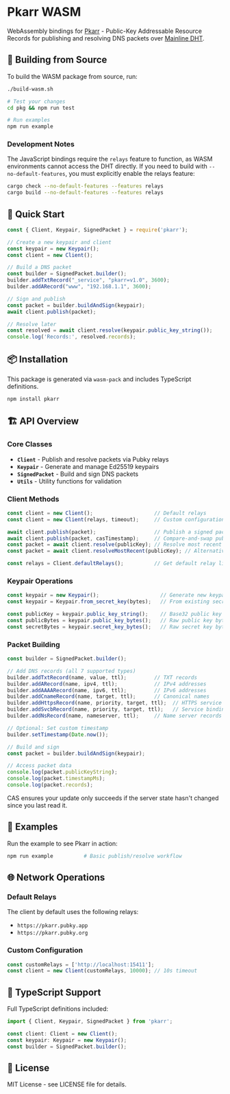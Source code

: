 # Pkarr WASM

WebAssembly bindings for [Pkarr](https://pkarr.org) - Public-Key Addressable Resource Records for publishing and resolving DNS packets over [Mainline DHT](https://github.com/Pubky/mainline).

## 🔨 Building from Source

To build the WASM package from source, run:

```bash
./build-wasm.sh

# Test your changes
cd pkg && npm run test

# Run examples
npm run example
```

### Development Notes

The JavaScript bindings require the `relays` feature to function, as WASM environments cannot access the DHT directly. If you need to build with `--no-default-features`, you must explicitly enable the relays feature:

```bash
cargo check --no-default-features --features relays
cargo build --no-default-features --features relays
```

## 🚀 Quick Start

```javascript
const { Client, Keypair, SignedPacket } = require('pkarr');

// Create a new keypair and client
const keypair = new Keypair();
const client = new Client();

// Build a DNS packet
const builder = SignedPacket.builder();
builder.addTxtRecord("_service", "pkarr=v1.0", 3600);
builder.addARecord("www", "192.168.1.1", 3600);

// Sign and publish
const packet = builder.buildAndSign(keypair);
await client.publish(packet);

// Resolve later
const resolved = await client.resolve(keypair.public_key_string());
console.log('Records:', resolved.records);
```

## 📦 Installation

This package is generated via `wasm-pack` and includes TypeScript definitions.

```bash
npm install pkarr
```

## 🏗️ API Overview

### Core Classes

- **`Client`** - Publish and resolve packets via Pubky relays
- **`Keypair`** - Generate and manage Ed25519 keypairs
- **`SignedPacket`** - Build and sign DNS packets
- **`Utils`** - Utility functions for validation

### Client Methods

```javascript
const client = new Client();                    // Default relays
const client = new Client(relays, timeout);     // Custom configuration

await client.publish(packet);                   // Publish a signed packet
await client.publish(packet, casTimestamp);     // Compare-and-swap publish
const packet = await client.resolve(publicKey); // Resolve most recent packet
const packet = await client.resolveMostRecent(publicKey); // Alternative resolve method

const relays = Client.defaultRelays();          // Get default relay list
```

### Keypair Operations

```javascript
const keypair = new Keypair();                    // Generate new keypair
const keypair = Keypair.from_secret_key(bytes);   // From existing secret

const publicKey = keypair.public_key_string();    // Base32 public key
const publicBytes = keypair.public_key_bytes();   // Raw public key bytes
const secretBytes = keypair.secret_key_bytes();   // Raw secret key bytes
```

### Packet Building

```javascript
const builder = SignedPacket.builder();

// Add DNS records (all 7 supported types)
builder.addTxtRecord(name, value, ttl);         // TXT records
builder.addARecord(name, ipv4, ttl);            // IPv4 addresses
builder.addAAAARecord(name, ipv6, ttl);         // IPv6 addresses
builder.addCnameRecord(name, target, ttl);      // Canonical names
builder.addHttpsRecord(name, priority, target, ttl);  // HTTPS service records
builder.addSvcbRecord(name, priority, target, ttl);   // Service binding records
builder.addNsRecord(name, nameserver, ttl);     // Name server records

// Optional: Set custom timestamp
builder.setTimestamp(Date.now());

// Build and sign
const packet = builder.buildAndSign(keypair);

// Access packet data
console.log(packet.publicKeyString);
console.log(packet.timestampMs);
console.log(packet.records);
```

CAS ensures your update only succeeds if the server state hasn't changed since you last read it.

## 🧪 Examples

Run the example to see Pkarr in action:

```bash
npm run example          # Basic publish/resolve workflow
```

## 🌐 Network Operations

### Default Relays

The client by default uses the following relays:
- `https://pkarr.pubky.app`
- `https://pkarr.pubky.org`

### Custom Configuration

```javascript
const customRelays = ['http://localhost:15411'];
const client = new Client(customRelays, 10000); // 10s timeout
```

## 🔧 TypeScript Support

Full TypeScript definitions included:

```typescript
import { Client, Keypair, SignedPacket } from 'pkarr';

const client: Client = new Client();
const keypair: Keypair = new Keypair();
const builder = SignedPacket.builder();
```

## 📄 License

MIT License - see LICENSE file for details.
